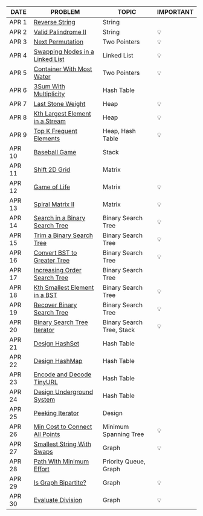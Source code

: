 |DATE|PROBLEM|TOPIC|IMPORTANT|
|----|-----|----------|-----|
|APR 1|[Reverse String](https://leetcode.com/problems/reverse-string/)|String|
|APR 2|[Valid Palindrome II](https://leetcode.com/problems/valid-palindrome-ii/)|String|💡
|APR 3|[Next Permutation](https://leetcode.com/problems/next-permutation/)|Two Pointers|💡
|APR 4|[ Swapping Nodes in a Linked List](https://leetcode.com/problems/swapping-nodes-in-a-linked-list/)|Linked List|💡
|APR 5|[Container With Most Water](https://leetcode.com/problems/container-with-most-water/)|Two Pointers|💡
|APR 6|[3Sum With Multiplicity](https://leetcode.com/problems/3sum-with-multiplicity/)|Hash Table|
|APR 7|[Last Stone Weight](https://leetcode.com/problems/last-stone-weight/)|Heap|💡
|APR 8|[Kth Largest Element in a Stream](https://leetcode.com/problems/kth-largest-element-in-a-stream/)|Heap|💡
|APR 9|[Top K Frequent Elements](https://leetcode.com/problems/top-k-frequent-elements/)|Heap, Hash Table|💡
|APR 10|[Baseball Game](https://leetcode.com/problems/baseball-game/)|Stack|
|APR 11|[Shift 2D Grid](https://leetcode.com/problems/shift-2d-grid/)|Matrix|
|APR 12|[Game of Life](https://leetcode.com/problems/game-of-life/)|Matrix|💡
|APR 13|[Spiral Matrix II](https://leetcode.com/problems/spiral-matrix-ii/)|Matrix|💡
|APR 14|[Search in a Binary Search Tree](https://leetcode.com/problems/search-in-a-binary-search-tree/)|Binary Search Tree|💡
|APR 15|[Trim a Binary Search Tree](https://leetcode.com/problems/trim-a-binary-search-tree/)|Binary Search Tree|💡
|APR 16|[Convert BST to Greater Tree](https://leetcode.com/problems/convert-bst-to-greater-tree/)|Binary Search Tree|💡
|APR 17|[Increasing Order Search Tree](https://leetcode.com/problems/increasing-order-search-tree/)|Binary Search Tree|
|APR 18|[Kth Smallest Element in a BST](https://leetcode.com/problems/kth-smallest-element-in-a-bst/)|Binary Search Tree|💡
|APR 19|[Recover Binary Search Tree](https://leetcode.com/problems/recover-binary-search-tree/)|Binary Search Tree|💡
|APR 20|[Binary Search Tree Iterator](https://leetcode.com/problems/binary-search-tree-iterator/)|Binary Search Tree, Stack|💡
|APR 21|[Design HashSet](https://leetcode.com/problems/design-hashset/)|Hash Table|
|APR 22|[Design HashMap](https://leetcode.com/problems/design-hashmap/)|Hash Table|
|APR 23|[ Encode and Decode TinyURL](https://leetcode.com/problems/encode-and-decode-tinyurl/)|Hash Table|
|APR 24|[Design Underground System](https://leetcode.com/problems/design-underground-system/)|Hash Table|
|APR 25|[Peeking Iterator](https://leetcode.com/problems/peeking-iterator/)|Design|
|APR 26|[Min Cost to Connect All Points](https://leetcode.com/problems/min-cost-to-connect-all-points/)|Minimum Spanning Tree|💡
|APR 27|[Smallest String With Swaps](https://leetcode.com/problems/smallest-string-with-swaps/)|Graph|💡
|APR 28|[Path With Minimum Effort](https://leetcode.com/problems/path-with-minimum-effort/)|Priority Queue, Graph|
|APR 29|[Is Graph Bipartite?](https://leetcode.com/problems/is-graph-bipartite/)|Graph|💡
|APR 30|[Evaluate Division](https://leetcode.com/problems/evaluate-division/)|Graph|💡

